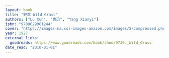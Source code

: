 ```yaml
---
layout: book
title: "野草 Wild Grass"
authors: ["Lu Xun", "鲁迅", "Yang Xianyi"]
isbn: "9789629961244"
cover: "https://images-na.ssl-images-amazon.com/images/S/compressed.photo.goodreads.com/books/1166052534i/9730.jpg"
year: 1927
external_links:
  goodreads: https://www.goodreads.com/book/show/9730._Wild_Grass
date_read: "2010-01-01"
---
```


